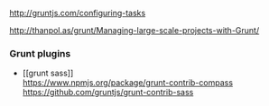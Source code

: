 http://gruntjs.com/configuring-tasks

http://thanpol.as/grunt/Managing-large-scale-projects-with-Grunt/

### Grunt plugins 

* [[grunt sass]]   
https://www.npmjs.org/package/grunt-contrib-compass    
https://github.com/gruntjs/grunt-contrib-sass